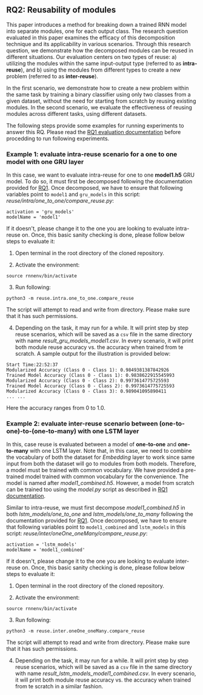 ## RQ2: Reusability of modules
This paper introduces a method for breaking down a trained RNN model into separate modules, one for each output class. The research question evaluated in this paper examines the efficacy of this decomposition technique and its applicability in various scenarios. Through this research question, we demonstrate how the decomposed modules can be reused in different situations. Our evaluation centers on two types of reuse: a) utilizing the modules within the same input-output type (referred to as **intra-reuse**), and b) using the modules from different types to create a new problem (referred to as **inter-reuse**).

In the first scenario, we demonstrate how to create a new problem within the same task by training a binary classifier using only two classes from a given dataset, without the need for starting from scratch by reusing existing modules. In the second scenario, we evaluate the effectiveness of reusing modules across different tasks, using different datasets.

The following steps provide some examples for running experiments to answer this RQ. Please read the [RQ1 evaluation documentation](/tutorial/evaluate_rq1.md) before procedding to run following experiments.

### Example 1: evaluate intra-reuse scenario for a one to one model with one GRU layer 
In this case, we want to evaluate intra-reuse for one to one **model1.h5** GRU model. To do so, it must first be decomposed following the documentation provided for [RQ1](/tutorial/evaluate_rq1.md). Once decomposed, we have to ensure that following variables point to `model1` and `gru_models` in this script: *reuse/intra/one_to_one/compare_reuse.py*:
```
activation = 'gru_models'
modelName = 'model1'
```
If it doesn't, please change it to the one you are looking to evaluate intra-reuse on. Once, this basic sanity checking is done, please follow below steps to evaluate it:

1. Open terminal in the root directory of the cloned repository. 

2. Activate the environment:
```
source rnnenv/bin/activate
```
3. Run following:
```
python3 -m reuse.intra.one_to_one.compare_reuse
```
The script will attempt to read and write from directory. Please make sure that it has such permissions. 

4. Depending on the task, it may run for a while. It will print step by step reuse scenarios, which will be saved as a `csv` file in the same directory with name *result_gru_models_model1.csv*. In every scenario, it will print both module reuse accuracy vs. the accuracy when trained from te scratch. A sample output for the illustration is provided below:
```
Start Time:22:52:37
Modularized Accuracy (Class 0 - Class 1): 0.9849381387842926
Trained Model Accuracy (Class 0 - Class 1): 0.9838622915545993
Modularized Accuracy (Class 0 - Class 2): 0.9973614775725593
Trained Model Accuracy (Class 0 - Class 2): 0.9973614775725593
Modularized Accuracy (Class 0 - Class 3): 0.989041095890411
... ...
```
Here the accuracy ranges from 0 to 1.0.

### Example 2: evaluate inter-reuse scenario between (one-to-one)-to-(one-to-many) with one LSTM layer 
In this, case reuse is evaluated between a model of **one-to-one** and **one-to-many** with one LSTM layer. Note that, in this case, we need to combine the vocabulary of both the dataset for *Embedding* layer to work since same input from both the dataset will go to modules from both models. Therefore, a model must be trained with common vocabulary. We have provided a pre-trained model trained with common vocabulary for the convenience. The model is named after *model1_combined.h5*. However, a model from scratch can be trained too using the *model.py* script as described in [RQ1 documentation](/tutorial/evaluate_rq1.md).

Similar to intra-reuse, we must first decompose *model1_combined.h5* in both *lstm_models/one_to_one* and *lstm_models/one_to_many* following the documentation provided for [RQ1](/tutorial/evaluate_rq1.md). Once decomposed, we have to ensure that following variables point to `model1_combined` and `lstm_models` in this script: *reuse/inter/oneOne_oneMany/compare_reuse.py*:
```
activation = 'lstm_models'
modelName = 'model1_combined'
```
If it doesn't, please change it to the one you are looking to evaluate inter-reuse on. Once, this basic sanity checking is done, please follow below steps to evaluate it:

1. Open terminal in the root directory of the cloned repository. 

2. Activate the environment:
```
source rnnenv/bin/activate
```
3. Run following:
```
python3 -m reuse.inter.oneOne_oneMany.compare_reuse
```
The script will attempt to read and write from directory. Please make sure that it has such permissions. 

4. Depending on the task, it may run for a while. It will print step by step reuse scenarios, which will be saved as a `csv` file in the same directory with name *result_lstm_models_model1_combined.csv*. In every scenario, it will print both module reuse accuracy vs. the accuracy when trained from te scratch in a similar fashion.

